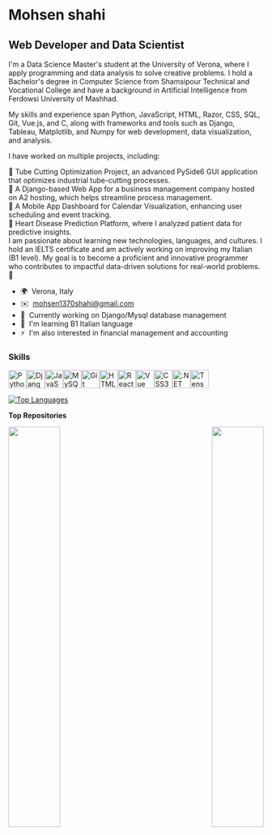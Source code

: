 Mohsen shahi
============================

Web Developer and Data Scientist
--------------------------------

I'm a Data Science Master's student at the University of Verona, where I apply programming and data analysis to solve creative problems. I hold a Bachelor's degree in Computer Science from Shamsipour Technical and Vocational College and have a background in Artificial Intelligence from Ferdowsi University of Mashhad.

My skills and experience span Python, JavaScript, HTML, Razor, CSS, SQL, Git, Vue.js, and C, along with frameworks and tools such as Django, Tableau, Matplotlib, and Numpy for web development, data visualization, and analysis.

I have worked on multiple projects, including:

🔧 Tube Cutting Optimization Project, an advanced PySide6 GUI application that optimizes industrial tube-cutting processes.<br>
🏡 A Django-based Web App for a business management company hosted on A2 hosting, which helps streamline process management.<br>
📅 A Mobile App Dashboard for Calendar Visualization, enhancing user scheduling and event tracking.<br>
🏥 Heart Disease Prediction Platform, where I analyzed patient data for predictive insights.<br>
I am passionate about learning new technologies, languages, and cultures. I hold an IELTS certificate and am actively working on improving my Italian (B1 level). My goal is to become a proficient and innovative programmer who contributes to impactful data-driven solutions for real-world problems. 🚀

* 🌍  Verona, Italy
* ✉️  [mohsen1370shahi@gmail.com](mailto:mohsen1370shahi@gmail.com)
* 🚀  Currently working on Django/Mysql database management 
* 🧠  I'm learning B1 Italian language
* ⚡  I'm also interested in financial management and accounting

### Skills


<p align="left">
<a href="https://www.python.org/" target="_blank" rel="noreferrer"><img src="https://raw.githubusercontent.com/danielcranney/readme-generator/main/public/icons/skills/python-colored.svg" width="36" height="36" alt="Python" /></a><a href="https://www.djangoproject.com/" target="_blank" rel="noreferrer"><img src="https://raw.githubusercontent.com/danielcranney/readme-generator/main/public/icons/skills/django-colored.svg" width="36" height="36" alt="Django" /></a><a href="https://developer.mozilla.org/en-US/docs/Web/JavaScript" target="_blank" rel="noreferrer"><img src="https://raw.githubusercontent.com/danielcranney/readme-generator/main/public/icons/skills/javascript-colored.svg" width="36" height="36" alt="JavaScript" /></a><a href="https://www.mysql.com/" target="_blank" rel="noreferrer"><img src="https://raw.githubusercontent.com/danielcranney/readme-generator/main/public/icons/skills/mysql-colored.svg" width="36" height="36" alt="MySQL" /></a><a href="https://git-scm.com/" target="_blank" rel="noreferrer"><img src="https://raw.githubusercontent.com/danielcranney/readme-generator/main/public/icons/skills/git-colored.svg" width="36" height="36" alt="Git" /></a><a href="https://developer.mozilla.org/en-US/docs/Glossary/HTML5" target="_blank" rel="noreferrer"><img src="https://raw.githubusercontent.com/danielcranney/readme-generator/main/public/icons/skills/html5-colored.svg" width="36" height="36" alt="HTML5" /></a><a href="https://reactjs.org/" target="_blank" rel="noreferrer"><img src="https://raw.githubusercontent.com/danielcranney/readme-generator/main/public/icons/skills/react-colored.svg" width="36" height="36" alt="React" /></a><a href="https://vuejs.org/" target="_blank" rel="noreferrer"><img src="https://raw.githubusercontent.com/danielcranney/readme-generator/main/public/icons/skills/vuejs-colored.svg" width="36" height="36" alt="Vue" /></a><a href="https://www.w3.org/TR/CSS/#css" target="_blank" rel="noreferrer"><img src="https://raw.githubusercontent.com/danielcranney/readme-generator/main/public/icons/skills/css3-colored.svg" width="36" height="36" alt="CSS3" /></a><a href="https://dotnet.microsoft.com/en-us/" target="_blank" rel="noreferrer"><img src="https://raw.githubusercontent.com/danielcranney/readme-generator/main/public/icons/skills/dot-net-colored.svg" width="36" height="36" alt=".NET" /></a><a href="https://www.tensorflow.org/" target="_blank" rel="noreferrer"><img src="https://raw.githubusercontent.com/danielcranney/readme-generator/main/public/icons/skills/tensorflow-colored.svg" width="36" height="36" alt="TensorFlow" /></a>
</p>


<a href="https://github.com/mohsenshahii" align="left"><img src="https://github-readme-stats.vercel.app/api/top-langs/?username=mohsenshahii&langs_count=10&title_color=a855f7&text_color=1c1917&icon_color=0891b2&bg_color=ffffff&hide_border=true&locale=en&custom_title=Top%20%Languages" alt="Top Languages" /></a>

<b>Top Repositories</b>

<div width="100%" align="center"><a href="https://github.com/mohsenshahii/IMDB_list" align="left"><img align="left" width="45%" src="https://github-readme-stats.vercel.app/api/pin/?username=mohsenshahii&repo=IMDB_list&title_color=a855f7&text_color=1c1917&icon_color=0891b2&bg_color=ffffff&hide_border=true&locale=en" /></a><a href="https://github.com/mohsenshahii/Heart_ML_Prediction" align="right"><img align="right" width="45%" src="https://github-readme-stats.vercel.app/api/pin/?username=mohsenshahii&repo=Heart_ML_Prediction&title_color=a855f7&text_color=1c1917&icon_color=0891b2&bg_color=ffffff&hide_border=true&locale=en" /></a></div><br /><br /><br /><br /><br /><br /><br />
